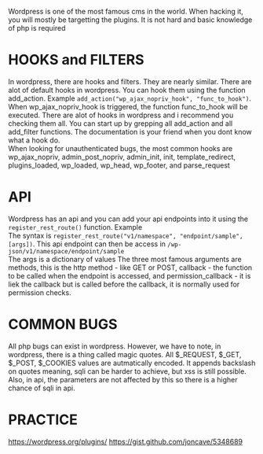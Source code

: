 Wordpress is one of the most famous cms in the world. When hacking it, you will mostly be targetting the plugins. It is not hard and basic knowledge of php is required

# HOOKS and FILTERS
In wordpress, there are hooks and filters. They are nearly similar. There are alot of default hooks in wordpress. You can hook them using the function add_action. Example ```add_action("wp_ajax_nopriv_hook", "func_to_hook")```.   
When wp_ajax_nopriv_hook is triggered, the function func_to_hook will be executed. There are alot of hooks in wordpress and i recommend you checking them all. You can start up by grepping all add_action and all add_filter functions. The documentation is your friend when you dont know what a hook do.    
When looking for unauthenticated bugs, the most common hooks are wp_ajax_nopriv, admin_post_nopriv, admin_init, init, template_redirect,  plugins_loaded, wp_loaded, wp_head, wp_footer, and parse_request

# API
Wordpress has an api and you can add your api endpoints into it using the ```register_rest_route()``` function. Example   
The syntax is ```register_rest_route("v1/namespace", "endpoint/sample", [args])```. This api endpoint can then be access in `/wp-json/v1/namespace/endpoint/sample`   
The args is a dictionary of values
The three most famous arguments are methods, this is the http method - like GET or POST, callback - the function to be called when the endpoint is accessed, and permission_callback - it is liek the callback but is called before the callback, it is normally used for permission checks.

# COMMON BUGS
All php bugs can exist in wordpress. However, we have to note, in wordpress, there is a thing called magic quotes. All $_REQUEST, $_GET, $_POST, $_COOKIES values are autmatically encoded. It appends backslash on quotes meaning, sqli can be harder to achieve, but xss is still possible. Also, in api, the parameters are not affected by this so there is a higher chance of sqli in api.

# PRACTICE
<https://wordpress.org/plugins/>
<https://gist.github.com/joncave/5348689>